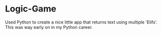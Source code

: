 # Logic-Game
Used Python to create a nice little app that returns text using multiple 'Elifs'.  This was way early on in my Python career.
